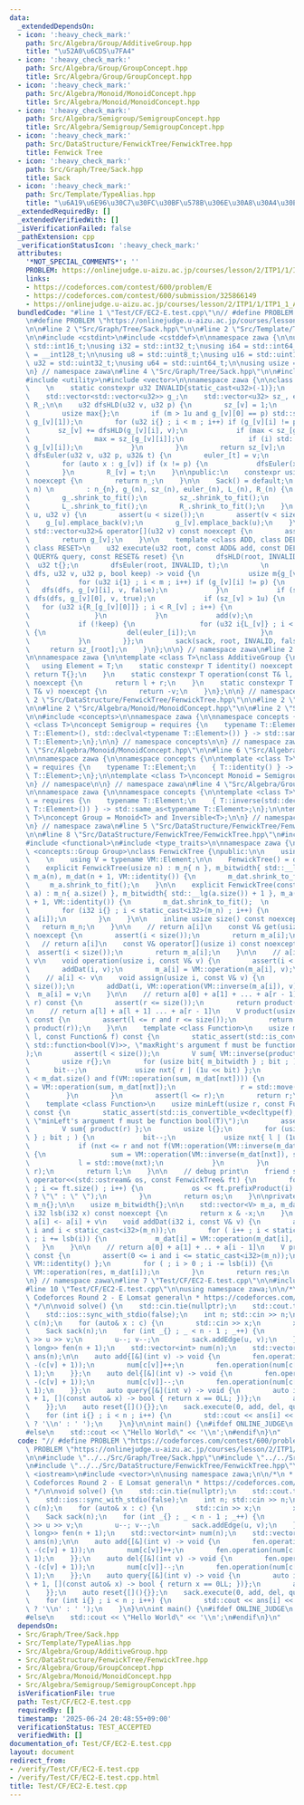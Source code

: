 ```yaml
---
data:
  _extendedDependsOn:
  - icon: ':heavy_check_mark:'
    path: Src/Algebra/Group/AdditiveGroup.hpp
    title: "\u52A0\u6CD5\u7FA4"
  - icon: ':heavy_check_mark:'
    path: Src/Algebra/Group/GroupConcept.hpp
    title: Src/Algebra/Group/GroupConcept.hpp
  - icon: ':heavy_check_mark:'
    path: Src/Algebra/Monoid/MonoidConcept.hpp
    title: Src/Algebra/Monoid/MonoidConcept.hpp
  - icon: ':heavy_check_mark:'
    path: Src/Algebra/Semigroup/SemigroupConcept.hpp
    title: Src/Algebra/Semigroup/SemigroupConcept.hpp
  - icon: ':heavy_check_mark:'
    path: Src/DataStructure/FenwickTree/FenwickTree.hpp
    title: Fenwick Tree
  - icon: ':heavy_check_mark:'
    path: Src/Graph/Tree/Sack.hpp
    title: Sack
  - icon: ':heavy_check_mark:'
    path: Src/Template/TypeAlias.hpp
    title: "\u6A19\u6E96\u30C7\u30FC\u30BF\u578B\u306E\u30A8\u30A4\u30EA\u30A2\u30B9"
  _extendedRequiredBy: []
  _extendedVerifiedWith: []
  _isVerificationFailed: false
  _pathExtension: cpp
  _verificationStatusIcon: ':heavy_check_mark:'
  attributes:
    '*NOT_SPECIAL_COMMENTS*': ''
    PROBLEM: https://onlinejudge.u-aizu.ac.jp/courses/lesson/2/ITP1/1/ITP1_1_A
    links:
    - https://codeforces.com/contest/600/problem/E
    - https://codeforces.com/contest/600/submission/325866149
    - https://onlinejudge.u-aizu.ac.jp/courses/lesson/2/ITP1/1/ITP1_1_A
  bundledCode: "#line 1 \"Test/CF/EC2-E.test.cpp\"\n// #define PROBLEM \"https://codeforces.com/contest/600/problem/E\"\
    \n#define PROBLEM \"https://onlinejudge.u-aizu.ac.jp/courses/lesson/2/ITP1/1/ITP1_1_A\"\
    \n\n#line 2 \"Src/Graph/Tree/Sack.hpp\"\n\n#line 2 \"Src/Template/TypeAlias.hpp\"\
    \n\n#include <cstdint>\n#include <cstddef>\n\nnamespace zawa {\n\nusing i16 =\
    \ std::int16_t;\nusing i32 = std::int32_t;\nusing i64 = std::int64_t;\nusing i128\
    \ = __int128_t;\n\nusing u8 = std::uint8_t;\nusing u16 = std::uint16_t;\nusing\
    \ u32 = std::uint32_t;\nusing u64 = std::uint64_t;\n\nusing usize = std::size_t;\n\
    \n} // namespace zawa\n#line 4 \"Src/Graph/Tree/Sack.hpp\"\n\n#include <cassert>\n\
    #include <utility>\n#include <vector>\n\nnamespace zawa {\n\nclass Sack {\nprivate:\
    \    \n    static constexpr u32 INVALID{static_cast<u32>(-1)};\n    usize n_{};\n\
    \    std::vector<std::vector<u32>> g_;\n    std::vector<u32> sz_, euler_, L_,\
    \ R_;\n\n    u32 dfsHLD(u32 v, u32 p) {\n        sz_[v] = 1;\n        usize m{g_[v].size()};\n\
    \        usize max{};\n        if (m > 1u and g_[v][0] == p) std::swap(g_[v][0],\
    \ g_[v][1]);\n        for (u32 i{} ; i < m ; i++) if (g_[v][i] != p) {\n     \
    \       sz_[v] += dfsHLD(g_[v][i], v);\n            if (max < sz_[g_[v][i]]) {\n\
    \                max = sz_[g_[v][i]];\n                if (i) std::swap(g_[v][0],\
    \ g_[v][i]);\n            }\n        }\n        return sz_[v];\n    }\n\n    void\
    \ dfsEuler(u32 v, u32 p, u32& t) {\n        euler_[t] = v;\n        L_[v] = t++;\n\
    \        for (auto x : g_[v]) if (x != p) {\n            dfsEuler(x, v, t);\n\
    \        }\n        R_[v] = t;\n    }\n\npublic:\n    constexpr usize size() const\
    \ noexcept {\n        return n_;\n    }\n\n    Sack() = default;\n    Sack(u32\
    \ n) \n        : n_{n}, g_(n), sz_(n), euler_(n), L_(n), R_(n) {\n        assert(n);\n\
    \        g_.shrink_to_fit();\n        sz_.shrink_to_fit();\n        euler_.shrink_to_fit();\n\
    \        L_.shrink_to_fit();\n        R_.shrink_to_fit();\n    }\n    void addEdge(u32\
    \ u, u32 v) {\n        assert(u < size());\n        assert(v < size());\n    \
    \    g_[u].emplace_back(v);\n        g_[v].emplace_back(u);\n    }\n\n    const\
    \ std::vector<u32>& operator[](u32 v) const noexcept {\n        assert(v < size());\n\
    \        return g_[v];\n    }\n\n    template <class ADD, class DEL, class QUERY,\
    \ class RESET>\n    u32 execute(u32 root, const ADD& add, const DEL& del, const\
    \ QUERY& query, const RESET& reset) {\n        dfsHLD(root, INVALID);\n      \
    \  u32 t{};\n        dfsEuler(root, INVALID, t);\n        \n        auto sack{[&](auto\
    \ dfs, u32 v, u32 p, bool keep) -> void {\n            usize m{g_[v].size()};\n\
    \            for (u32 i{1} ; i < m ; i++) if (g_[v][i] != p) {\n             \
    \   dfs(dfs, g_[v][i], v, false);\n            }\n            if (sz_[v] > 1u)\
    \ dfs(dfs, g_[v][0], v, true);\n            if (sz_[v] > 1u) {\n             \
    \   for (u32 i{R_[g_[v][0]]} ; i < R_[v] ; i++) {\n                    add(euler_[i]);\n\
    \                }\n            }\n            add(v);\n            query(v);\n\
    \            if (!keep) {\n                for (u32 i{L_[v]} ; i < R_[v] ; i++)\
    \ {\n                    del(euler_[i]);\n                }\n                reset();\n\
    \            }\n        }};\n        sack(sack, root, INVALID, false);\n\n   \
    \     return sz_[root];\n    }\n};\n\n} // namespace zawa\n#line 2 \"Src/Algebra/Group/AdditiveGroup.hpp\"\
    \n\nnamespace zawa {\n\ntemplate <class T>\nclass AdditiveGroup {\npublic:\n \
    \   using Element = T;\n    static constexpr T identity() noexcept {\n       \
    \ return T{};\n    }\n    static constexpr T operation(const T& l, const T& r)\
    \ noexcept {\n        return l + r;\n    }\n    static constexpr T inverse(const\
    \ T& v) noexcept {\n        return -v;\n    }\n};\n\n} // namespace zawa\n#line\
    \ 2 \"Src/DataStructure/FenwickTree/FenwickTree.hpp\"\n\n#line 2 \"Src/Algebra/Group/GroupConcept.hpp\"\
    \n\n#line 2 \"Src/Algebra/Monoid/MonoidConcept.hpp\"\n\n#line 2 \"Src/Algebra/Semigroup/SemigroupConcept.hpp\"\
    \n\n#include <concepts>\n\nnamespace zawa {\n\nnamespace concepts {\n\ntemplate\
    \ <class T>\nconcept Semigroup = requires {\n    typename T::Element;\n    { T::operation(std::declval<typename\
    \ T::Element>(), std::declval<typename T::Element>()) } -> std::same_as<typename\
    \ T::Element>;\n};\n\n} // namespace concepts\n\n} // namespace zawa\n#line 4\
    \ \"Src/Algebra/Monoid/MonoidConcept.hpp\"\n\n#line 6 \"Src/Algebra/Monoid/MonoidConcept.hpp\"\
    \n\nnamespace zawa {\n\nnamespace concepts {\n\ntemplate <class T>\nconcept Identitiable\
    \ = requires {\n    typename T::Element;\n    { T::identity() } -> std::same_as<typename\
    \ T::Element>;\n};\n\ntemplate <class T>\nconcept Monoid = Semigroup<T> and Identitiable<T>;\n\
    \n} // namespace\n\n} // namespace zawa\n#line 4 \"Src/Algebra/Group/GroupConcept.hpp\"\
    \n\nnamespace zawa {\n\nnamespace concepts {\n\ntemplate <class T>\nconcept Inversible\
    \ = requires {\n    typename T::Element;\n    { T::inverse(std::declval<typename\
    \ T::Element>()) } -> std::same_as<typename T::Element>;\n};\n\ntemplate <class\
    \ T>\nconcept Group = Monoid<T> and Inversible<T>;\n\n} // namespace Concept\n\
    \n} // namespace zawa\n#line 5 \"Src/DataStructure/FenwickTree/FenwickTree.hpp\"\
    \n\n#line 8 \"Src/DataStructure/FenwickTree/FenwickTree.hpp\"\n#include <ostream>\n\
    #include <functional>\n#include <type_traits>\n\nnamespace zawa {\n\ntemplate\
    \ <concepts::Group Group>\nclass FenwickTree {\npublic:\n\n    using VM = Group;\n\
    \    \n    using V = typename VM::Element;\n\n    FenwickTree() = default;\n\n\
    \    explicit FenwickTree(usize n) : m_n{ n }, m_bitwidth{ std::__lg(n) + 1 },\
    \ m_a(n), m_dat(n + 1, VM::identity()) {\n        m_dat.shrink_to_fit();\n   \
    \     m_a.shrink_to_fit();\n    }\n\n    explicit FenwickTree(const std::vector<V>&\
    \ a) : m_n{ a.size() }, m_bitwidth{ std::__lg(a.size()) + 1 }, m_a(a), m_dat(a.size()\
    \ + 1, VM::identity()) {\n        m_dat.shrink_to_fit();  \n        m_a.shrink_to_fit();\n\
    \        for (i32 i{} ; i < static_cast<i32>(m_n) ; i++) {\n            addDat(i,\
    \ a[i]);\n        }\n    }\n\n    inline usize size() const noexcept {\n     \
    \   return m_n;\n    }\n\n    // return a[i]\n    const V& get(usize i) const\
    \ noexcept {\n        assert(i < size());\n        return m_a[i];\n    }\n\n \
    \   // return a[i]\n    const V& operator[](usize i) const noexcept {\n      \
    \  assert(i < size());\n        return m_a[i];\n    }\n\n    // a[i] <- a[i] +\
    \ v\n    void operation(usize i, const V& v) {\n        assert(i < size());\n\
    \        addDat(i, v);\n        m_a[i] = VM::operation(m_a[i], v);\n    }\n\n\
    \    // a[i] <- v\n    void assign(usize i, const V& v) {\n        assert(i <\
    \ size());\n        addDat(i, VM::operation(VM::inverse(m_a[i]), v));\n      \
    \  m_a[i] = v;\n    }\n\n    // return a[0] + a[1] + ... + a[r - 1]\n    V prefixProduct(usize\
    \ r) const {\n        assert(r <= size());\n        return product(r);\n    }\n\
    \n    // return a[l] + a[l + 1] ... + a[r - 1]\n    V product(usize l, usize r)\
    \ const {\n        assert(l <= r and r <= size());\n        return VM::operation(VM::inverse(product(l)),\
    \ product(r));\n    }\n\n    template <class Function>\n    usize maxRight(usize\
    \ l, const Function& f) const {\n        static_assert(std::is_convertible_v<decltype(f),\
    \ std::function<bool(V)>>, \"maxRight's argument f must be function bool(T)\"\
    );\n        assert(l < size());\n        V sum{ VM::inverse(product(l)) }; \n\
    \        usize r{};\n        for (usize bit{ m_bitwidth } ; bit ; ) {\n      \
    \      bit--;\n            usize nxt{ r | (1u << bit) };\n            if (nxt\
    \ < m_dat.size() and f(VM::operation(sum, m_dat[nxt]))) {\n                sum\
    \ = VM::operation(sum, m_dat[nxt]);\n                r = std::move(nxt);\n   \
    \         }\n        }\n        assert(l <= r);\n        return r;\n    }\n\n\
    \    template <class Function>\n    usize minLeft(usize r, const Function& f)\
    \ const {\n        static_assert(std::is_convertible_v<decltype(f), std::function<bool(V)>>,\
    \ \"minLeft's argument f must be function bool(T)\");\n        assert(r <= size());\n\
    \        V sum{ product(r) };\n        usize l{};\n        for (usize bit{ m_bitwidth\
    \ } ; bit ; ) {\n            bit--;\n            usize nxt{ l | (1u << bit) };\n\
    \            if (nxt <= r and not f(VM::operation(VM::inverse(m_dat[nxt]), sum)))\
    \ {\n                sum = VM::operation(VM::inverse(m_dat[nxt]), sum);\n    \
    \            l = std::move(nxt);\n            }\n        }\n        assert(l <=\
    \ r);\n        return l;\n    }\n\n    // debug print\n    friend std::ostream&\
    \ operator<<(std::ostream& os, const FenwickTree& ft) {\n        for (usize i{}\
    \ ; i <= ft.size() ; i++) {\n            os << ft.prefixProduct(i) << (i == ft.size()\
    \ ? \"\" : \" \");\n        }\n        return os;\n    }\n\nprivate:\n\n    usize\
    \ m_n{};\n\n    usize m_bitwidth{};\n\n    std::vector<V> m_a, m_dat;\n\n    constexpr\
    \ i32 lsb(i32 x) const noexcept {\n        return x & -x;\n    }\n    \n    //\
    \ a[i] <- a[i] + v\n    void addDat(i32 i, const V& v) {\n        assert(0 <=\
    \ i and i < static_cast<i32>(m_n));\n        for ( i++ ; i < static_cast<i32>(m_dat.size())\
    \ ; i += lsb(i)) {\n            m_dat[i] = VM::operation(m_dat[i], v);\n     \
    \   }\n    }\n\n    // return a[0] + a[1] + .. + a[i - 1]\n    V product(i32 i)\
    \ const {\n        assert(0 <= i and i <= static_cast<i32>(m_n));\n        V res{\
    \ VM::identity() };\n        for ( ; i > 0 ; i -= lsb(i)) {\n            res =\
    \ VM::operation(res, m_dat[i]);\n        }\n        return res;\n    }\n\n};\n\
    \n} // namespace zawa\n#line 7 \"Test/CF/EC2-E.test.cpp\"\n\n#include <iostream>\n\
    #line 10 \"Test/CF/EC2-E.test.cpp\"\n\nusing namespace zawa;\n\n/*\n * Educational\
    \ Codeforces Round 2 - E Lomsat general\n * https://codeforces.com/contest/600/submission/325866149\n\
    \ */\n\nvoid solve() {\n    std::cin.tie(nullptr);\n    std::cout.tie(nullptr);\n\
    \    std::ios::sync_with_stdio(false);\n    int n; std::cin >> n;\n    std::vector<int>\
    \ c(n);\n    for (auto& x : c) {\n        std::cin >> x;\n        x--;\n    }\n\
    \    Sack sack(n);\n    for (int _{} ; _ < n - 1 ; _++) {\n        int u, v; std::cin\
    \ >> u >> v;\n        u--; v--;\n        sack.addEdge(u, v);\n    }\n\n    FenwickTree<AdditiveGroup<long\
    \ long>> fen(n + 1);\n    std::vector<int> num(n);\n    std::vector<long long>\
    \ ans(n);\n\n    auto add{[&](int v) -> void {\n        fen.operation(num[c[v]],\
    \ -(c[v] + 1));\n        num[c[v]]++;\n        fen.operation(num[c[v]], c[v] +\
    \ 1);\n    }};\n    auto del{[&](int v) -> void {\n        fen.operation(num[c[v]],\
    \ -(c[v] + 1));\n        num[c[v]]--;\n        fen.operation(num[c[v]], c[v] +\
    \ 1);\n    }};\n    auto query{[&](int v) -> void {\n        auto it{fen.minLeft(n\
    \ + 1, [](const auto& x) -> bool { return x == 0LL; })};\n        ans[v] = fen[it];\n\
    \    }};\n    auto reset{[](){}};\n    sack.execute(0, add, del, query, reset);\n\
    \    for (int i{} ; i < n ; i++) {\n        std::cout << ans[i] << (i + 1 == n\
    \ ? '\\n' : ' ');\n    }\n}\n\nint main() {\n#ifdef ONLINE_JUDGE\n    solve();\n\
    #else\n    std::cout << \"Hello World\" << '\\n';\n#endif\n}\n"
  code: "// #define PROBLEM \"https://codeforces.com/contest/600/problem/E\"\n#define\
    \ PROBLEM \"https://onlinejudge.u-aizu.ac.jp/courses/lesson/2/ITP1/1/ITP1_1_A\"\
    \n\n#include \"../../Src/Graph/Tree/Sack.hpp\"\n#include \"../../Src/Algebra/Group/AdditiveGroup.hpp\"\
    \n#include \"../../Src/DataStructure/FenwickTree/FenwickTree.hpp\"\n\n#include\
    \ <iostream>\n#include <vector>\n\nusing namespace zawa;\n\n/*\n * Educational\
    \ Codeforces Round 2 - E Lomsat general\n * https://codeforces.com/contest/600/submission/325866149\n\
    \ */\n\nvoid solve() {\n    std::cin.tie(nullptr);\n    std::cout.tie(nullptr);\n\
    \    std::ios::sync_with_stdio(false);\n    int n; std::cin >> n;\n    std::vector<int>\
    \ c(n);\n    for (auto& x : c) {\n        std::cin >> x;\n        x--;\n    }\n\
    \    Sack sack(n);\n    for (int _{} ; _ < n - 1 ; _++) {\n        int u, v; std::cin\
    \ >> u >> v;\n        u--; v--;\n        sack.addEdge(u, v);\n    }\n\n    FenwickTree<AdditiveGroup<long\
    \ long>> fen(n + 1);\n    std::vector<int> num(n);\n    std::vector<long long>\
    \ ans(n);\n\n    auto add{[&](int v) -> void {\n        fen.operation(num[c[v]],\
    \ -(c[v] + 1));\n        num[c[v]]++;\n        fen.operation(num[c[v]], c[v] +\
    \ 1);\n    }};\n    auto del{[&](int v) -> void {\n        fen.operation(num[c[v]],\
    \ -(c[v] + 1));\n        num[c[v]]--;\n        fen.operation(num[c[v]], c[v] +\
    \ 1);\n    }};\n    auto query{[&](int v) -> void {\n        auto it{fen.minLeft(n\
    \ + 1, [](const auto& x) -> bool { return x == 0LL; })};\n        ans[v] = fen[it];\n\
    \    }};\n    auto reset{[](){}};\n    sack.execute(0, add, del, query, reset);\n\
    \    for (int i{} ; i < n ; i++) {\n        std::cout << ans[i] << (i + 1 == n\
    \ ? '\\n' : ' ');\n    }\n}\n\nint main() {\n#ifdef ONLINE_JUDGE\n    solve();\n\
    #else\n    std::cout << \"Hello World\" << '\\n';\n#endif\n}\n"
  dependsOn:
  - Src/Graph/Tree/Sack.hpp
  - Src/Template/TypeAlias.hpp
  - Src/Algebra/Group/AdditiveGroup.hpp
  - Src/DataStructure/FenwickTree/FenwickTree.hpp
  - Src/Algebra/Group/GroupConcept.hpp
  - Src/Algebra/Monoid/MonoidConcept.hpp
  - Src/Algebra/Semigroup/SemigroupConcept.hpp
  isVerificationFile: true
  path: Test/CF/EC2-E.test.cpp
  requiredBy: []
  timestamp: '2025-06-24 20:48:55+09:00'
  verificationStatus: TEST_ACCEPTED
  verifiedWith: []
documentation_of: Test/CF/EC2-E.test.cpp
layout: document
redirect_from:
- /verify/Test/CF/EC2-E.test.cpp
- /verify/Test/CF/EC2-E.test.cpp.html
title: Test/CF/EC2-E.test.cpp
---
```

